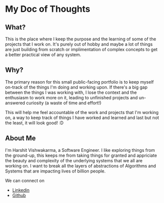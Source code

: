 # My Doc of Thoughts

## What?

This is the place where I keep the purpose and the learning of some of the projects that I work on. It's purely out of hobby and maybe a lot of things are just building from scratch or implimentation of complex concepts to get a better practical view of any system.

## Why?

The primary reason for this small public-facing portfolio is to keep myself on-track of the things I'm doing and working upon. If there's a big gap between the things I was working with, I lose the context and the enthusiasm to work more on it, leading to unfinished projects and un-answered curiosity (a waste of time and effort!)

This will help me feel accountable of the work and projects that I'm working on, a way to keep track of things I have worked and learned and last but not the least, it will look good! :D

## About Me

I'm Harshit Vishwakarma, a Software Engineer. I like exploring things from the ground-up, this keeps me from taking things for granted and appriciate the beauty and complexity of the underlying systems that we all are working on. I want to break all the layers of abstractions of Algorithms and Systems that are impacting lives of billion people.

We can connect on
 - [Linkedin](https://www.linkedin.com/in/harshit-vishwakarma-2001)
 - [Github](https://wwww.github.com/Shikhar03Stark)
